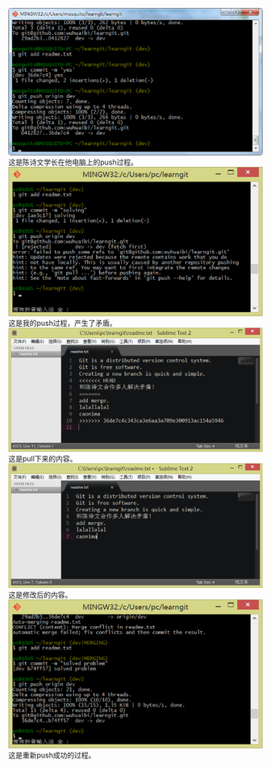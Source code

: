 <img src="image/1.png" alt=""></br>
这是陈诗文学长在他电脑上的push过程。</br>
<img src="image/2.png" alt=""></br>
这是我的push过程，产生了矛盾。</br>
<img src="image/3.png" alt=""></br>
这是pull下来的内容。</br>
<img src="image/4.png" alt=""></br>
这是修改后的内容。</br>
<img src="image/5.png" alt=""></br>
这是重新push成功的过程。</br>
